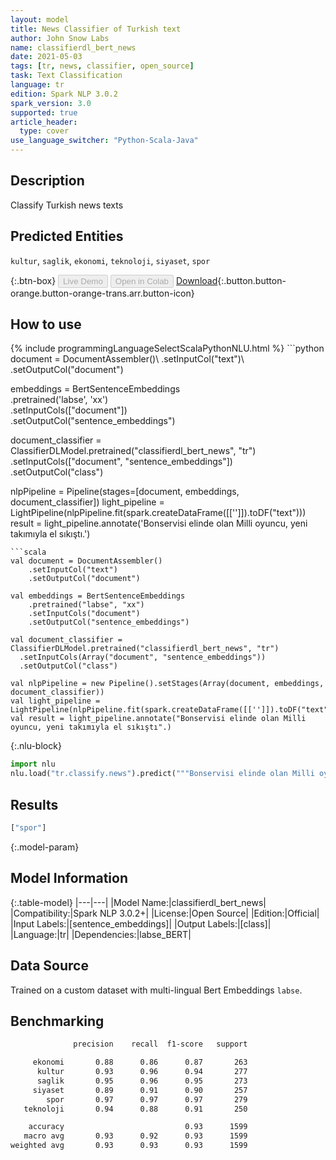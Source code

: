 ```yaml
---
layout: model
title: News Classifier of Turkish text
author: John Snow Labs
name: classifierdl_bert_news
date: 2021-05-03
tags: [tr, news, classifier, open_source]
task: Text Classification
language: tr
edition: Spark NLP 3.0.2
spark_version: 3.0
supported: true
article_header:
  type: cover
use_language_switcher: "Python-Scala-Java"
---
```


## Description

Classify Turkish news texts

## Predicted Entities

`kultur`, `saglik`, `ekonomi`, `teknoloji`, `siyaset`, `spor`

{:.btn-box}
<button class="button button-orange" disabled>Live Demo</button>
<button class="button button-orange" disabled>Open in Colab</button>
[Download](https://s3.amazonaws.com/auxdata.johnsnowlabs.com/public/models/classifierdl_bert_news_tr_3.0.2_3.0_1620040285456.zip){:.button.button-orange.button-orange-trans.arr.button-icon}

## How to use



<div class="tabs-box" markdown="1">
{% include programmingLanguageSelectScalaPythonNLU.html %}
```python
document = DocumentAssembler()\
    .setInputCol("text")\
    .setOutputCol("document")

embeddings = BertSentenceEmbeddings\
    .pretrained('labse', 'xx') \
    .setInputCols(["document"])\
    .setOutputCol("sentence_embeddings")

document_classifier = ClassifierDLModel.pretrained("classifierdl_bert_news", "tr") \
  .setInputCols(["document", "sentence_embeddings"]) \
  .setOutputCol("class")

nlpPipeline = Pipeline(stages=[document, embeddings, document_classifier])
light_pipeline = LightPipeline(nlpPipeline.fit(spark.createDataFrame([['']]).toDF("text")))
result = light_pipeline.annotate('Bonservisi elinde olan Milli oyuncu, yeni takımıyla el sıkıştı.')
```
```scala
val document = DocumentAssembler()
    .setInputCol("text")
    .setOutputCol("document")

val embeddings = BertSentenceEmbeddings
    .pretrained("labse", "xx") 
    .setInputCols("document")
    .setOutputCol("sentence_embeddings")

val document_classifier = ClassifierDLModel.pretrained("classifierdl_bert_news", "tr") 
  .setInputCols(Array("document", "sentence_embeddings")) 
  .setOutputCol("class")

val nlpPipeline = new Pipeline().setStages(Array(document, embeddings, document_classifier))
val light_pipeline = LightPipeline(nlpPipeline.fit(spark.createDataFrame([['']]).toDF("text")))
val result = light_pipeline.annotate("Bonservisi elinde olan Milli oyuncu, yeni takımıyla el sıkıştı".)
```


{:.nlu-block}
```python
import nlu
nlu.load("tr.classify.news").predict("""Bonservisi elinde olan Milli oyuncu, yeni takımıyla el sıkıştı.""")
```

</div>

## Results

```bash
["spor"]
```

{:.model-param}
## Model Information

{:.table-model}
|---|---|
|Model Name:|classifierdl_bert_news|
|Compatibility:|Spark NLP 3.0.2+|
|License:|Open Source|
|Edition:|Official|
|Input Labels:|[sentence_embeddings]|
|Output Labels:|[class]|
|Language:|tr|
|Dependencies:|labse_BERT|

## Data Source

Trained on a custom dataset with multi-lingual Bert Embeddings `labse`.

## Benchmarking

```bash
              precision    recall  f1-score   support

     ekonomi       0.88      0.86      0.87       263
      kultur       0.93      0.96      0.94       277
      saglik       0.95      0.96      0.95       273
     siyaset       0.89      0.91      0.90       257
        spor       0.97      0.97      0.97       279
   teknoloji       0.94      0.88      0.91       250

    accuracy                           0.93      1599
   macro avg       0.93      0.92      0.93      1599
weighted avg       0.93      0.93      0.93      1599
```